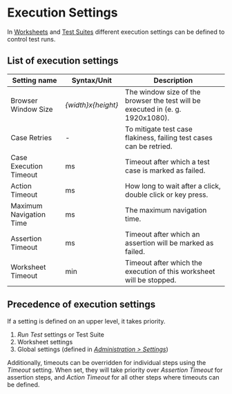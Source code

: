 # Execution Settings

In [Worksheets](./worksheets.md) and [Test Suites](./test-suites.md) different execution settings can be defined to control test runs.

## List of execution settings

| Setting name            | Syntax/Unit        | Description                                                                         |
| ----------------------- | ------------------ | ----------------------------------------------------------------------------------- |
| Browser Window Size     | _{width}x{height}_ | The window size of the browser the test will be executed in (e.&nbsp;g. 1920x1080). |
| Case Retries            | -                  | To mitigate test case flakiness, failing test cases can be retried.                 |
| Case Execution Timeout  | ms                 | Timeout after which a test case is marked as failed.                                |
| Action Timeout          | ms                 | How long to wait after a click, double click or key press.                          |
| Maximum Navigation Time | ms                 | The maximum navigation time.                                                        |
| Assertion Timeout       | ms                 | Timeout after which an assertion will be marked as failed.                          |
| Worksheet Timeout       | min                | Timeout after which the execution of this worksheet will be stopped.                |

## Precedence of execution settings

If a setting is defined on an upper level, it takes priority.

1. _Run Test_ settings or Test Suite
2. Worksheet settings
3. Global settings (defined in [_Administration > Settings_](./administration.md#settings))

Additionally, timeouts can be overridden for individual steps using the _Timeout_ setting.
When set, they will take priority over _Assertion Timeout_ for assertion steps, and _Action Timeout_ for all other steps where timeouts can be defined.
